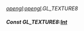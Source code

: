 _[opengl](../../modules/opengl/opengl-module.md):[opengl](../../modules/opengl/opengl-module.md).GL\_TEXTURE8_
##### Const GL\_TEXTURE8:[Int](../../modules/wonkey/wonkey-types-int.md)
